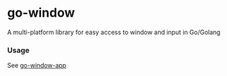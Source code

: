 # go-window

A multi-platform library for easy access to window and input in Go/Golang

### Usage

See [go-window-app](https://github.com/freiny/go-window-app)
